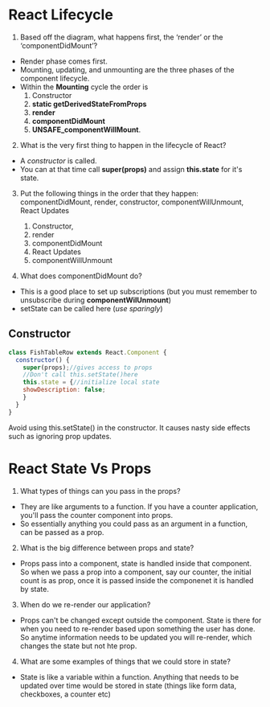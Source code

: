 # React Lifecycle

1. Based off the diagram, what happens first, the ‘render’ or the ‘componentDidMount’?
 - Render phase comes first.
 - Mounting, updating, and unmounting are the three phases of the component lifecycle.
 - Within the **Mounting** cycle the order is
    1. Constructor
    2. **static getDerivedStateFromProps**
    3. **render**
    4. **componentDidMount**
    5. **UNSAFE_componentWillMount**.
2. What is the very first thing to happen in the lifecycle of React?
- A *constructor* is called.
- You can at that time call **super(props)** and assign **this.state** for it's state.

3. Put the following things in the order that they happen: componentDidMount, render, constructor, componentWillUnmount, React Updates
      1. Constructor,
      2. render
      3. componentDidMount
      4. React Updates
      5. componentWillUnmount

4. What does componentDidMount do?
- This is a good place to set up subscriptions (but you must remember to unsubscribe during **componentWilUnmount**)
- setState can be called here (*use sparingly*)


## Constructor
```js
class FishTableRow extends React.Component {
  constructor() {
    super(props);//gives access to props
    //Don't call this.setState()here
    this.state = {//initialize local state
    showDescription: false;
    }
  }
}
```
Avoid using this.setState() in the constructor. It causes nasty side effects such as ignoring prop updates.


# React State Vs Props

1. What types of things can you pass in the props?
- They are like arguments to a function. If you have a counter application, you'll pass the counter component into props.
- So essentially anything you could pass as an argument in a function, can be passed as a prop.
2. What is the big difference between props and state?
- Props pass into a component, state is handled inside that component. So when we pass a prop into a component, say our counter, the initial count is as prop, once it is passed inside the componenet it is handled by state.
3. When do we re-render our application?
- Props can't be changed except outside the component.
State is there for when you need to re-render based upon something the user has done. So anytime information needs to be updated you will re-render, which changes the state but not hte prop.
4. What are some examples of things that we could store in state?
- State is like a variable within a function. Anything that needs to be updated over time would be stored in state (things like form data, checkboxes, a counter etc)